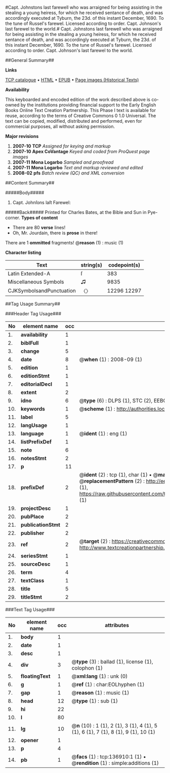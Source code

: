 #Capt. Johnstons last farewell who was arraigned for being assisting in the stealing a young heiress, for which he received sentance of death, and was accordingly executed at Tyburn, the 23d. of this instant December, 1690. To the tune of Russel's farewel. Licensed according to order. Capt. Johnson's last farewel to the world.#
Capt. Johnstons last farewell who was arraigned for being assisting in the stealing a young heiress, for which he received sentance of death, and was accordingly executed at Tyburn, the 23d. of this instant December, 1690. To the tune of Russel's farewel. Licensed according to order.
Capt. Johnson's last farewel to the world.

##General Summary##

**Links**

[TCP catalogue](http://www.ota.ox.ac.uk/tcp/)  • 
[HTML](http://tei.it.ox.ac.uk/tcp/Texts-HTML/free/A80/A80026.html)  • 
[EPUB](http://tei.it.ox.ac.uk/tcp/Texts-EPUB/free/A80/A80026.epub) • 
[Page images (Historical Texts)](https://data.historicaltexts.jisc.ac.uk/view?pubId=eebo-99896788e&pageId=eebo-99896788e-136910-1)

**Availability**

This keyboarded and encoded edition of the
	       work described above is co-owned by the institutions
	       providing financial support to the Early English Books
	       Online Text Creation Partnership. This Phase I text is
	       available for reuse, according to the terms of Creative
	       Commons 0 1.0 Universal. The text can be copied,
	       modified, distributed and performed, even for
	       commercial purposes, all without asking permission.

**Major revisions**

1. __2007-10__ __TCP__ *Assigned for keying and markup*
1. __2007-10__ __Apex CoVantage__ *Keyed and coded from ProQuest page images*
1. __2007-11__ __Mona Logarbo__ *Sampled and proofread*
1. __2007-11__ __Mona Logarbo__ *Text and markup reviewed and edited*
1. __2008-02__ __pfs__ *Batch review (QC) and XML conversion*

##Content Summary##

#####Body#####

1. Capt. Johnſons laſt Farewel:

#####Back#####
Printed for Charles Bates, at the Bible and Sun in Pye-corner.
**Types of content**

  * There are 80 **verse** lines!
  * Oh, Mr. Jourdain, there is **prose** in there!

There are 1 **ommitted** fragments! 
 @__reason__ (1) : music (1)

**Character listing**


|Text|string(s)|codepoint(s)|
|---|---|---|
|Latin Extended-A|ſ|383|
|Miscellaneous Symbols|♫|9835|
|CJKSymbolsandPunctuation|〈〉|12296 12297|

##Tag Usage Summary##

###Header Tag Usage###

|No|element name|occ|attributes|
|---|---|---|---|
|1.|__availability__|1||
|2.|__biblFull__|1||
|3.|__change__|5||
|4.|__date__|8| @__when__ (1) : 2008-09 (1)|
|5.|__edition__|1||
|6.|__editionStmt__|1||
|7.|__editorialDecl__|1||
|8.|__extent__|2||
|9.|__idno__|6| @__type__ (6) : DLPS (1), STC (2), EEBO-CITATION (1), PROQUEST (1), VID (1)|
|10.|__keywords__|1| @__scheme__ (1) : http://authorities.loc.gov/ (1)|
|11.|__label__|5||
|12.|__langUsage__|1||
|13.|__language__|1| @__ident__ (1) : eng (1)|
|14.|__listPrefixDef__|1||
|15.|__note__|6||
|16.|__notesStmt__|2||
|17.|__p__|11||
|18.|__prefixDef__|2| @__ident__ (2) : tcp (1), char (1)  •  @__matchPattern__ (2) : ([0-9\-]+):([0-9IVX]+) (1), (.+) (1)  •  @__replacementPattern__ (2) : http://eebo.chadwyck.com/downloadtiff?vid=$1&page=$2 (1), https://raw.githubusercontent.com/textcreationpartnership/Texts/master/tcpchars.xml#$1 (1)|
|19.|__projectDesc__|1||
|20.|__pubPlace__|2||
|21.|__publicationStmt__|2||
|22.|__publisher__|2||
|23.|__ref__|2| @__target__ (2) : https://creativecommons.org/publicdomain/zero/1.0/ (1), http://www.textcreationpartnership.org/docs/. (1)|
|24.|__seriesStmt__|1||
|25.|__sourceDesc__|1||
|26.|__term__|4||
|27.|__textClass__|1||
|28.|__title__|5||
|29.|__titleStmt__|2||


###Text Tag Usage###

|No|element name|occ|attributes|
|---|---|---|---|
|1.|__body__|1||
|2.|__date__|1||
|3.|__desc__|1||
|4.|__div__|3| @__type__ (3) : ballad (1), license (1), colophon (1)|
|5.|__floatingText__|1| @__xml:lang__ (1) : unk (0)|
|6.|__g__|1| @__ref__ (1) : char:EOLhyphen (1)|
|7.|__gap__|1| @__reason__ (1) : music (1)|
|8.|__head__|12| @__type__ (1) : sub (1)|
|9.|__hi__|22||
|10.|__l__|80||
|11.|__lg__|10| @__n__ (10) : 1 (1), 2 (1), 3 (1), 4 (1), 5 (1), 6 (1), 7 (1), 8 (1), 9 (1), 10 (1)|
|12.|__opener__|1||
|13.|__p__|4||
|14.|__pb__|1| @__facs__ (1) : tcp:136910:1 (1)  •  @__rendition__ (1) : simple:additions (1)|
